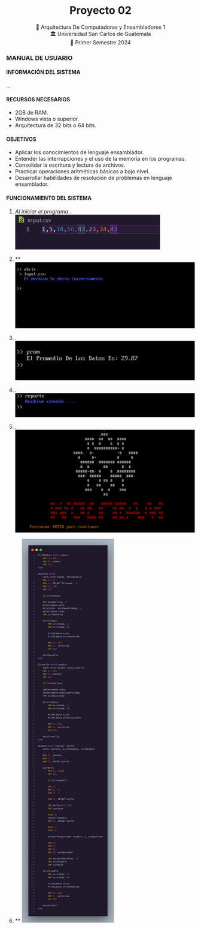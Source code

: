 
<h1 align="center">Proyecto 02</h1>

<div align="center">
📕 Arquitectura De Computadoras y Ensambladores 1
</div>
<div align="center"> 🏛 Universidad San Carlos de Guatemala</div>
<div align="center"> 📆 Primer Semestre 2024</div>

### MANUAL DE USUARIO
#### INFORMACIÓN DEL SISTEMA
*...*

#### RECURSOS NECESARIOS
- 2GB de RAM.
- Windows vista o superior.
- Arquitectura de 32 bits o 64 bits.

#### OBJETIVOS
- Aplicar los conocimientos de lenguaje ensamblador.
- Entender las interrupciones y el uso de la memoria en los programas.
- Consolidar la escritura y lectura de archivos.
- Practicar operaciones aritméticas básicas a bajo nivel.
- Desarrollar habilidades de resolución de problemas en lenguaje ensamblador.

#### FUNCIONAMIENTO DEL SISTEMA

1. *Al iniciar el programa .*
![IMAGEN1](./imagenes/1.png)

2. **
![IMAGEN1](./imagenes/2.png)

3. *.*
![IMAGEN1](./imagenes/3.png)

4. *.*
![IMAGEN1](./imagenes/4.png)

5. *.*
![IMAGEN1](./imagenes/5.png)

8. **
![IMAGEN1](./imagenes/8.png)
